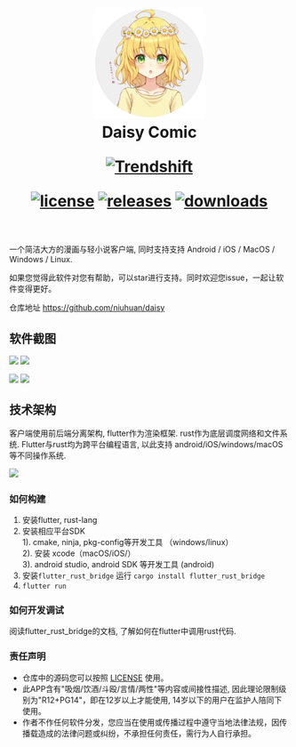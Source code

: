 <div align="center">
  <h1 align="center">
    <img src="lib/assets/startup.png" width="200">
    <br/>
    Daisy Comic

  <a href="https://trendshift.io/repositories/10633" target="_blank"><img src="https://trendshift.io/api/badge/repositories/10633" alt="Trendshift" style="width: 200px; height: 46px;" width="250" height="46"/></a>

[![license](https://img.shields.io/github/license/niuhuan/daisy)](https://raw.githubusercontent.com/niuhuan/daisy/master/LICENSE)
[![releases](https://img.shields.io/github/v/release/niuhuan/daisy)](https://github.com/niuhuan/daisy/releases)
[![downloads](https://img.shields.io/github/downloads/niuhuan/daisy/total)](https://github.com/niuhuan/daisy/releases)
  </h1>
</div>


<br/>


一个简洁大方的漫画与轻小说客户端, 同时支持支持 Android / iOS / MacOS / Windows / Linux.

如果您觉得此软件对您有帮助，可以star进行支持。同时欢迎您issue，一起让软件变得更好。

仓库地址 https://github.com/niuhuan/daisy

## 软件截图

![](images/st01.png)
![](images/st02.png)

![](images/st03.jpg)
![](images/st04.jpg)


## 技术架构

客户端使用前后端分离架构, flutter作为渲染框架. rust作为底层调度网络和文件系统. Flutter与rust均为跨平台编程语言, 以此支持 android/iOS/windows/macOS 等不同操作系统.

![](https://raw.githubusercontent.com/fzyzcjy/flutter_rust_bridge/master/book/logo.png)

### 如何构建

1. 安装flutter, rust-lang
2. 安装相应平台SDK <br />
  1). cmake, ninja, pkg-config等开发工具 （windows/linux）<br />
  2). 安装 xcode（macOS/iOS/） <br />
  3). android studio, android SDK 等开发工具 (android) <br />
3. 安装`flutter_rust_bridge` 运行 `cargo install flutter_rust_bridge` <br />
4. `flutter run`

### 如何开发调试

阅读flutter_rust_bridge的文档, 了解如何在flutter中调用rust代码.

### 责任声明

- 仓库中的源码您可以按照 [LICENSE](LICENSE) 使用。
- 此APP含有"吸烟/饮酒/斗殴/言情/两性"等内容或间接性描述, 因此理论限制级别为"R12+PG14"，即在12岁以上才能使用, 14岁以下的用户在监护人陪同下使用。
- 作者不作任何软件分发，您应当在使用或传播过程中遵守当地法律法规，因传播载造成的法律问题或纠纷，不承担任何责任，需行为人自行承担。


